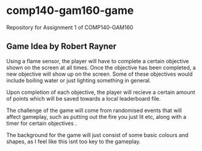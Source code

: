 # comp140-gam160-game
Repository for Assignment 1 of COMP140-GAM160

## Game Idea by Robert Rayner

Using a flame sensor, the player will have to complete a certain objective shown on the screen at all times. Once the objective has been completed, a new objective will show up on the screen. Some of these objectives would include boiling water or just lighting something in general.

Upon completion of each objective, the player will recieve a certain amount of points which will be saved towards a local leaderboard file. 

The challenge of the game will come from randomised events that will affect gameplay, such as putting out the fire you just lit etc, along with a timer for certain objectives .

The background for the game will just consist of some basic colours and shapes, as I feel like this isnt too key to the gameplay.
